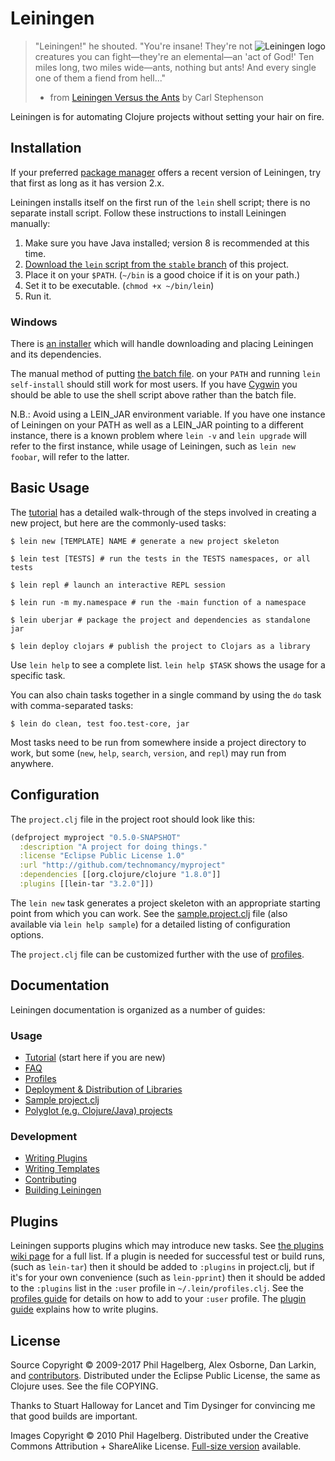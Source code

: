 # Leiningen

<img src="https://leiningen.org/img/leiningen.jpg"
 alt="Leiningen logo" title="The man himself" align="right" />

> "Leiningen!" he shouted. "You're insane! They're not creatures you can
> fight&mdash;they're an elemental&mdash;an 'act of God!' Ten miles long, two
> miles wide&mdash;ants, nothing but ants! And every single one of them a
> fiend from hell..."
> - from [Leiningen Versus the Ants](http://www.classicshorts.com/stories/lvta.html) by Carl Stephenson

Leiningen is for automating Clojure projects without setting your hair on fire.

## Installation

If your preferred
[package manager](https://github.com/technomancy/leiningen/wiki/Packaging)
offers a recent version of Leiningen, try that first as long as it has version 2.x.

Leiningen installs itself on the first run of the `lein` shell script; there is no
separate install script.  Follow these instructions to install Leiningen manually:

1. Make sure you have Java installed; version 8 is recommended at this time.
2. [Download the `lein` script from the `stable` branch](https://raw.githubusercontent.com/technomancy/leiningen/stable/bin/lein)
 of this project.
3. Place it on your `$PATH`. (`~/bin` is a good choice if it is on your path.)
4. Set it to be executable. (`chmod +x ~/bin/lein`)
5. Run it.

### Windows

There is
[an installer](http://leiningen-win-installer.djpowell.net/) which
will handle downloading and placing Leiningen and its dependencies.

The manual method of putting
[the batch file](https://raw.githubusercontent.com/technomancy/leiningen/stable/bin/lein.bat).
on your `PATH` and running `lein self-install` should still work for
most users. If you have [Cygwin](http://www.cygwin.com/) you should be
able to use the shell script above rather than the batch file.

N.B.: Avoid using a LEIN_JAR environment variable.
If you have one instance of Leiningen on your PATH as well as a LEIN_JAR
pointing to a different instance, there is a known problem where `lein -v` and
`lein upgrade` will refer to the first instance, while usage of Leiningen, such
as `lein new foobar`, will refer to the latter.

## Basic Usage

The
[tutorial](https://github.com/technomancy/leiningen/blob/stable/doc/TUTORIAL.md)
has a detailed walk-through of the steps involved in creating a new
project, but here are the commonly-used tasks:

    $ lein new [TEMPLATE] NAME # generate a new project skeleton

    $ lein test [TESTS] # run the tests in the TESTS namespaces, or all tests

    $ lein repl # launch an interactive REPL session

    $ lein run -m my.namespace # run the -main function of a namespace

    $ lein uberjar # package the project and dependencies as standalone jar

    $ lein deploy clojars # publish the project to Clojars as a library

Use `lein help` to see a complete list. `lein help $TASK` shows the
usage for a specific task.

You can also chain tasks together in a single command by using the
`do` task with comma-separated tasks:

    $ lein do clean, test foo.test-core, jar

Most tasks need to be run from somewhere inside a project directory to
work, but some (`new`, `help`, `search`, `version`, and `repl`) may
run from anywhere.

## Configuration

The `project.clj` file in the project root should look like this:

```clj
(defproject myproject "0.5.0-SNAPSHOT"
  :description "A project for doing things."
  :license "Eclipse Public License 1.0"
  :url "http://github.com/technomancy/myproject"
  :dependencies [[org.clojure/clojure "1.8.0"]]
  :plugins [[lein-tar "3.2.0"]])
```

The `lein new` task generates a project skeleton with an appropriate
starting point from which you can work. See the
[sample.project.clj](https://github.com/technomancy/leiningen/blob/stable/sample.project.clj)
file (also available via `lein help sample`) for a detailed listing of
configuration options.

The `project.clj` file can be customized further with the use of
[profiles](https://github.com/technomancy/leiningen/blob/stable/doc/PROFILES.md).

## Documentation

Leiningen documentation is organized as a number of guides:

### Usage

 * [Tutorial](https://github.com/technomancy/leiningen/blob/stable/doc/TUTORIAL.md) (start here if you are new)
 * [FAQ](https://github.com/technomancy/leiningen/blob/stable/doc/FAQ.md)
 * [Profiles](https://github.com/technomancy/leiningen/blob/stable/doc/PROFILES.md)
 * [Deployment & Distribution of Libraries](https://github.com/technomancy/leiningen/blob/stable/doc/DEPLOY.md)
 * [Sample project.clj](https://github.com/technomancy/leiningen/blob/stable/sample.project.clj)
 * [Polyglot (e.g. Clojure/Java) projects](https://github.com/technomancy/leiningen/blob/stable/doc/MIXED_PROJECTS.md)

### Development

* [Writing Plugins](https://github.com/technomancy/leiningen/blob/stable/doc/PLUGINS.md)
* [Writing Templates](https://github.com/technomancy/leiningen/blob/stable/doc/TEMPLATES.md)
* [Contributing](https://github.com/technomancy/leiningen/blob/stable/CONTRIBUTING.md)
* [Building Leiningen](https://github.com/technomancy/leiningen/blob/stable/CONTRIBUTING.md#bootstrapping)

## Plugins

Leiningen supports plugins which may introduce new tasks. See
[the plugins wiki page](https://github.com/technomancy/leiningen/wiki/Plugins)
for a full list. If a plugin is needed for successful test or build
runs, (such as `lein-tar`) then it should be added to `:plugins` in
project.clj, but if it's for your own convenience (such as
`lein-pprint`) then it should be added to the `:plugins` list in the
`:user` profile in `~/.lein/profiles.clj`. See the
[profiles guide](https://github.com/technomancy/leiningen/blob/stable/doc/PROFILES.md)
for details on how to add to your `:user` profile. The
[plugin guide](https://github.com/technomancy/leiningen/blob/stable/doc/PLUGINS.md)
explains how to write plugins.

## License

Source Copyright © 2009-2017 Phil Hagelberg, Alex Osborne, Dan Larkin, and
[contributors](https://github.com/technomancy/leiningen/contributors).
Distributed under the Eclipse Public License, the same as Clojure
uses. See the file COPYING.

Thanks to Stuart Halloway for Lancet and Tim Dysinger for convincing
me that good builds are important.

Images Copyright © 2010 Phil Hagelberg. Distributed under the Creative
Commons Attribution + ShareAlike
License. [Full-size version](https://leiningen.org/img/leiningen-full.jpg)
available.
